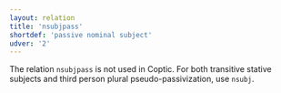 ```yaml
---
layout: relation
title: 'nsubjpass'
shortdef: 'passive nominal subject'
udver: '2'
---
```


The relation `nsubjpass` is not used in Coptic. For both transitive stative subjects and third person plural pseudo-passivization, use `nsubj`.
